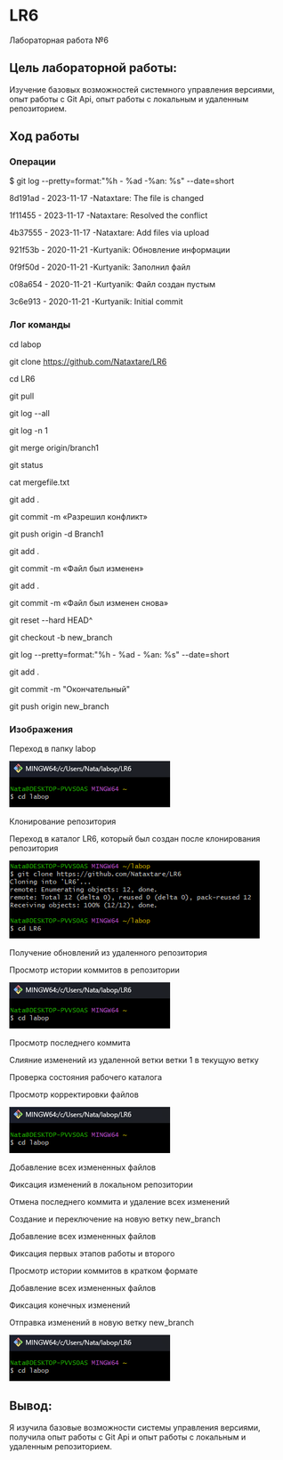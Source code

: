 # LR6
Лабораторная работа №6


## Цель лабораторной работы:
Изучение базовых возможностей системного управления версиями, опыт работы с Git Api, опыт работы с локальным и удаленным репозиторием.


## Ход работы


### Операции


$ git log --pretty=format:"%h - %ad -%an: %s" --date=short

8d191ad - 2023-11-17 -Nataxtare: The file is changed

1f11455 - 2023-11-17 -Nataxtare: Resolved the conflict

4b37555 - 2023-11-17 -Nataxtare: Add files via upload

921f53b - 2020-11-21 -Kurtyanik: Обновление информации

0f9f50d - 2020-11-21 -Kurtyanik: Заполнил файл

c08a654 - 2020-11-21 -Kurtyanik: Файл создан пустым

3c6e913 - 2020-11-21 -Kurtyanik: Initial commit


### Лог команды

cd labop

git clone https://github.com/Nataxtare/LR6

cd LR6

git pull

git log --all

git log -n 1

git merge origin/branch1

git status

cat mergefile.txt

git add .

git commit -m «Разрешил конфликт»

git push origin -d Branch1

git add .

git commit -m «Файл был изменен»

git add .

git commit -m «Файл был изменен снова»

git reset --hard HEAD^

git checkout -b new_branch

git log --pretty=format:"%h - %ad - %an: %s" --date=short

git add .

git commit -m "Окончательный"

git push origin new_branch


### Изображения


Переход в папку labop

![s1](https://github.com/Nataxtare/LR6/blob/master/imgs/1.png)

Клонирование репозитория

Переход в каталог LR6, который был создан после клонирования репозитория

![s2](https://github.com/Nataxtare/LR6/blob/master/imgs/2.png)

Получение обновлений из удаленного репозитория

Просмотр истории коммитов в репозитории

![s3](https://github.com/Nataxtare/LR6/blob/master/imgs/1.png)

Просмотр последнего коммита

Слияние изменений из удаленной ветки ветки 1 в текущую ветку

Проверка состояния рабочего каталога

Просмотр корректировки файлов

![s3](https://github.com/Nataxtare/LR6/blob/master/imgs/1.png)

Добавление всех измененных файлов

Фиксация изменений в локальном репозитории

Отмена последнего коммита и удаление всех изменений

Создание и переключение на новую ветку new_branch

Добавление всех измененных файлов

Фиксация первых этапов работы и второго

Просмотр истории коммитов в кратком формате

Добавление всех измененных файлов

Фиксация конечных изменений

Отправка изменений в новую ветку new_branch

![s3](https://github.com/Nataxtare/LR6/blob/master/imgs/1.png)


## Вывод:
Я изучила базовые возможности системы управления версиями, получила опыт работы с Git Api и опыт работы с локальным и удаленным репозиторием.



